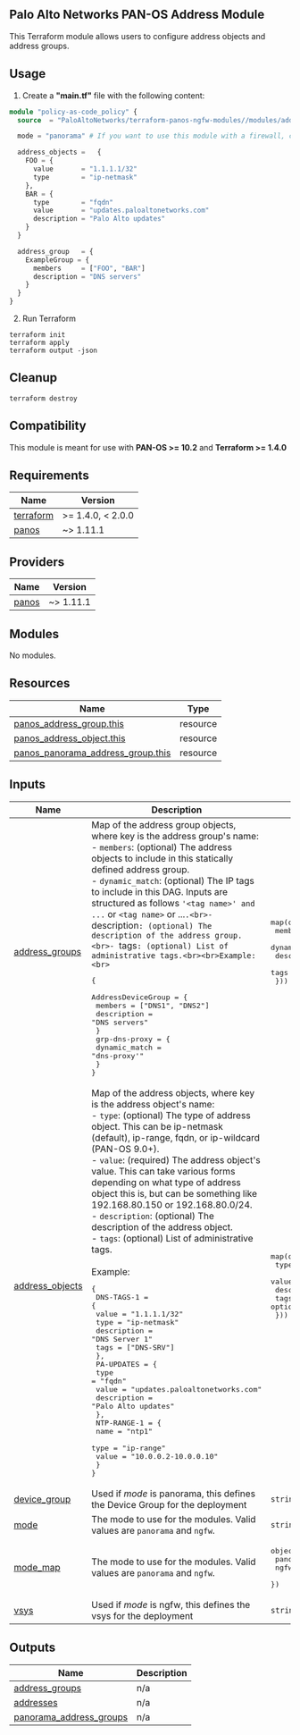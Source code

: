 Palo Alto Networks PAN-OS Address Module
---
This Terraform module allows users to configure address objects and address groups.

Usage
---

1. Create a **"main.tf"** file with the following content:

```terraform
module "policy-as-code_policy" {
  source  = "PaloAltoNetworks/terraform-panos-ngfw-modules//modules/address"

  mode = "panorama" # If you want to use this module with a firewall, change this to "firewall"

  address_objects =   {
    FOO = {
      value       = "1.1.1.1/32"
      type        = "ip-netmask"
    },
    BAR = {
      type        = "fqdn"
      value       = "updates.paloaltonetworks.com"
      description = "Palo Alto updates"
    }
  }

  address_group   = {
    ExampleGroup = {
      members     = ["FOO", "BAR"]
      description = "DNS servers"
    }
  }
}
```

2. Run Terraform

```
terraform init
terraform apply
terraform output -json
```

Cleanup
---

```
terraform destroy
```

Compatibility
---
This module is meant for use with **PAN-OS >= 10.2** and **Terraform >= 1.4.0**



<!-- BEGINNING OF PRE-COMMIT-TERRAFORM DOCS HOOK -->
## Requirements

| Name | Version |
|------|---------|
| <a name="requirement_terraform"></a> [terraform](#requirement\_terraform) | >= 1.4.0, < 2.0.0 |
| <a name="requirement_panos"></a> [panos](#requirement\_panos) | ~> 1.11.1 |

## Providers

| Name | Version |
|------|---------|
| <a name="provider_panos"></a> [panos](#provider\_panos) | ~> 1.11.1 |

## Modules

No modules.

## Resources

| Name | Type |
|------|------|
| [panos_address_group.this](https://registry.terraform.io/providers/PaloAltoNetworks/panos/latest/docs/resources/address_group) | resource |
| [panos_address_object.this](https://registry.terraform.io/providers/PaloAltoNetworks/panos/latest/docs/resources/address_object) | resource |
| [panos_panorama_address_group.this](https://registry.terraform.io/providers/PaloAltoNetworks/panos/latest/docs/resources/panorama_address_group) | resource |

## Inputs

| Name | Description | Type | Default | Required |
|------|-------------|------|---------|:--------:|
| <a name="input_address_groups"></a> [address\_groups](#input\_address\_groups) | Map of the address group objects, where key is the address group's name:<br>- `members`: (optional) The address objects to include in this statically defined address group.<br>- `dynamic_match`: (optional) The IP tags to include in this DAG. Inputs are structured as follows `'<tag name>' and ...` or `<tag name>` or ...`.<br>- `description`: (optional) The description of the address group.<br>- `tags`: (optional) List of administrative tags.<br><br>Example:<br>`<pre>{<br>  AddressDeviceGroup = {<br>    members     = ["DNS1", "DNS2"]<br>    description = "DNS servers"<br>  }<br>  grp-dns-proxy = {<br>    dynamic_match = "dns-proxy'"<br>  }<br>}</pre> | <pre>map(object({<br>    members       = optional(list(string))<br>    dynamic_match = optional(string)<br>    description   = optional(string)<br>    tags          = optional(list(string))<br>  }))</pre> | `{}` | no |
| <a name="input_address_objects"></a> [address\_objects](#input\_address\_objects) | Map of the address objects, where key is the address object's name:<br>- `type`: (optional) The type of address object. This can be ip-netmask (default), ip-range, fqdn, or ip-wildcard (PAN-OS 9.0+).<br>- `value`: (required) The address object's value. This can take various forms depending on what type of address object this is, but can be something like 192.168.80.150 or 192.168.80.0/24.<br>- `description`: (optional) The description of the address object.<br>- `tags`: (optional) List of administrative tags.<br><br>Example:<pre>{<br>  DNS-TAGS-1 = {<br>    value       = "1.1.1.1/32"<br>    type        = "ip-netmask"<br>    description = "DNS Server 1"<br>    tags        = ["DNS-SRV"]<br>  },<br>  PA-UPDATES = {<br>    type        = "fqdn"<br>    value       = "updates.paloaltonetworks.com"<br>    description = "Palo Alto updates"<br>  },<br>  NTP-RANGE-1 = {<br>    name  = "ntp1"<br>    type  = "ip-range"<br>    value = "10.0.0.2-10.0.0.10"<br>  }<br>}</pre> | <pre>map(object({<br>    type        = optional(string, "ip-netmask")<br>    value       = string<br>    description = optional(string)<br>    tags        = optional(list(string))<br>  }))</pre> | `{}` | no |
| <a name="input_device_group"></a> [device\_group](#input\_device\_group) | Used if _mode_ is panorama, this defines the Device Group for the deployment | `string` | `"shared"` | no |
| <a name="input_mode"></a> [mode](#input\_mode) | The mode to use for the modules. Valid values are `panorama` and `ngfw`. | `string` | n/a | yes |
| <a name="input_mode_map"></a> [mode\_map](#input\_mode\_map) | The mode to use for the modules. Valid values are `panorama` and `ngfw`. | <pre>object({<br>    panorama = number<br>    ngfw     = number<br>  })</pre> | <pre>{<br>  "ngfw": 1,<br>  "panorama": 0<br>}</pre> | no |
| <a name="input_vsys"></a> [vsys](#input\_vsys) | Used if _mode_ is ngfw, this defines the vsys for the deployment | `string` | `"vsys1"` | no |

## Outputs

| Name | Description |
|------|-------------|
| <a name="output_address_groups"></a> [address\_groups](#output\_address\_groups) | n/a |
| <a name="output_addresses"></a> [addresses](#output\_addresses) | n/a |
| <a name="output_panorama_address_groups"></a> [panorama\_address\_groups](#output\_panorama\_address\_groups) | n/a |
<!-- END OF PRE-COMMIT-TERRAFORM DOCS HOOK -->